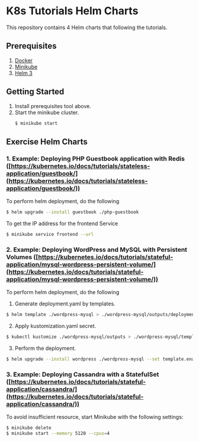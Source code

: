 # K8s Tutorials Helm Charts
This repository contains 4 Helm charts that following the tutorials.

## Prerequisites
1. [Docker](https://docs.docker.com/get-docker/)
2. [Minikube](https://minikube.sigs.k8s.io/docs/start/)
3. [Helm 3](https://helm.sh/docs/intro/install/)

## Getting Started
1. Install prerequisites tool above.
2. Start the minikube cluster.
   ```bash
   $ minikube start
   ```

## Exercise Helm Charts
### 1. Example: Deploying PHP Guestbook application with Redis ([https://kubernetes.io/docs/tutorials/stateless-application/guestbook/](https://kubernetes.io/docs/tutorials/stateless-application/guestbook/))

To perform helm deployment, do the following  
```bash
$ helm upgrade --install guestbook ./php-guestbook
```
To get the IP address for the frontend Service
```bash
$ minikube service frontend --url
```

### 2. Example: Deploying WordPress and MySQL with Persistent Volumes ([https://kubernetes.io/docs/tutorials/stateful-application/mysql-wordpress-persistent-volume/](https://kubernetes.io/docs/tutorials/stateful-application/mysql-wordpress-persistent-volume/))

To perform helm deployment, do the following  
1. Generate deployment.yaml by templates.
```bash
$ helm template ./wordpress-mysql > ./wordpress-mysql/outputs/deployment.yaml
```
2. Apply kustomization.yaml secret.
```bash
$ kubectl kustomize ./wordpress-mysql/outputs > ./wordpress-mysql/templates/deployment.yaml
```
3. Perform the deployment.
```bash
$ helm upgrade --install wordpress ./wordpress-mysql --set template.enabled=false
```

### 3. Example: Deploying Cassandra with a StatefulSet ([https://kubernetes.io/docs/tutorials/stateful-application/cassandra/](https://kubernetes.io/docs/tutorials/stateful-application/cassandra/))

To avoid insufficient resource, start Minikube with the following settings:
```bash
$ minikube delete
$ minikube start --memory 5120 --cpus=4
```